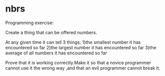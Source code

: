 # nbrs
Programming exercise:

Create a thing that can be offered numbers.

At any given time it can tell 3 things:
1)the smallest number it has encountered so far
2)the largest number it has encountered so far
3)the average of all numbers it has encountered so far

Prove that it is working correctly.Make it so that a novice programmer cannot use it the wrong way
,and that an evil programmer cannot break it.

